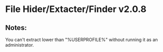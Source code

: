 # File Hider/Extacter/Finder v2.0.8

## Notes:
You can't extract lower than "%USERPROFILE%" without running it as an administrator.
